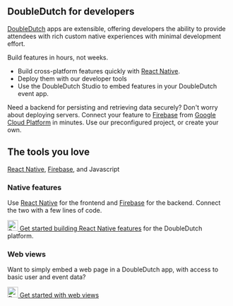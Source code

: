 ## DoubleDutch for developers

[DoubleDutch](https://doubledutch.me) apps are extensible, offering developers the ability to provide attendees
with rich custom native experiences with minimal development effort.

Build features in hours, not weeks.

- Build cross-platform features quickly with [React Native](https://facebook.github.io/react-native/).
- Deploy them with our developer tools
- Use the DoubleDutch Studio to embed features in your DoubleDutch event app.

Need a backend for persisting and retrieving data securely?  Don't worry about deploying servers. Connect your feature to [Firebase](https://firebase.google.com/) from [Google Cloud Platform](https://cloud.google.com/) in minutes. Use our preconfigured project, or create your own.

## The tools you love

[React Native](https://facebook.github.io/react-native/), [Firebase](https://firebase.google.com/), and Javascript

### Native features

Use [React Native](https://facebook.github.io/react-native/) for the frontend and [Firebase](https://firebase.google.com/) for the backend. Connect the two with a few lines of code.

[<img src="https://facebook.github.io/react-native/img/favicon.png" height="24" width="24" alt="React Native" /> Get started building React Native features](./rn/index.md) for the DoubleDutch platform.

### Web views

Want to simply embed a web page in a DoubleDutch app, with access to basic user and event data?

[<img src="https://akamud.gallerycdn.vsassets.io/extensions/akamud/vscode-javascript-snippet-pack/0.1.5/1474455379569/Microsoft.VisualStudio.Services.Icons.Small" height="24" width="24" alt="React Native" /> Get started with web views](./webview/index.md)
